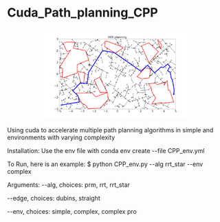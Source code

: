 # Cuda_Path_planning_CPP

<p align="center">
<img src="images/sample1.png" width=70% height=70% 
class="center">
</p>

Using cuda to accelerate multiple path planning algorithms in simple and environments with varying complexity

Installation:
Use the env file with conda env create --file CPP_env.yml

To Run, here is an example:
$ python CPP_env.py --alg rrt_star --env complex


Arguments:
--alg, choices: prm, rrt, rrt_star 

--edge, choices: dubins, straight 

--env, choices: simple, complex, complex pro 
